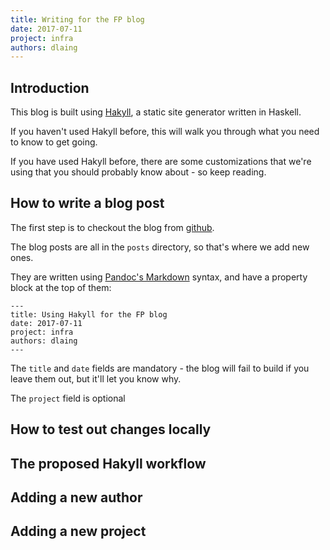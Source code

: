 ```yaml
---
title: Writing for the FP blog
date: 2017-07-11
project: infra
authors: dlaing
---
```


## Introduction

This blog is built using [Hakyll](https://jaspervdj.be/hakyll/), a static site generator written in Haskell.

If you haven't used Hakyll before, this will walk you through what you need to know to get going.

If you have used Hakyll before, there are some customizations that we're using that you should probably know about - so keep reading.

## How to write a blog post

The first step is to checkout the blog from [github](https://github.com/qfpl/blog).

The blog posts are all in the `posts` directory, so that's where we add new ones.

They are written using [Pandoc's Markdown](http://pandoc.org/MANUAL.html#pandocs-markdown) syntax, and have a property block at the top of them:

```
---
title: Using Hakyll for the FP blog
date: 2017-07-11
project: infra
authors: dlaing
---
```

The `title` and `date` fields are mandatory - the blog will fail to build if you leave them out, but it'll let you know why.

The `project` field is optional

## How to test out changes locally

## The proposed Hakyll workflow

## Adding a new author

## Adding a new project


